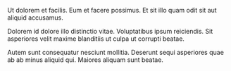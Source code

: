 Ut dolorem et facilis. Eum et facere possimus. Et sit illo quam odit sit aut aliquid accusamus.
 Dolorem id dolore illo distinctio vitae. Voluptatibus ipsum reiciendis. Sit asperiores velit maxime blanditiis ut culpa ut corrupti beatae.
 Autem sunt consequatur nesciunt mollitia. Deserunt sequi asperiores quae ab ab minus aliquid qui. Maiores aliquam sunt beatae.